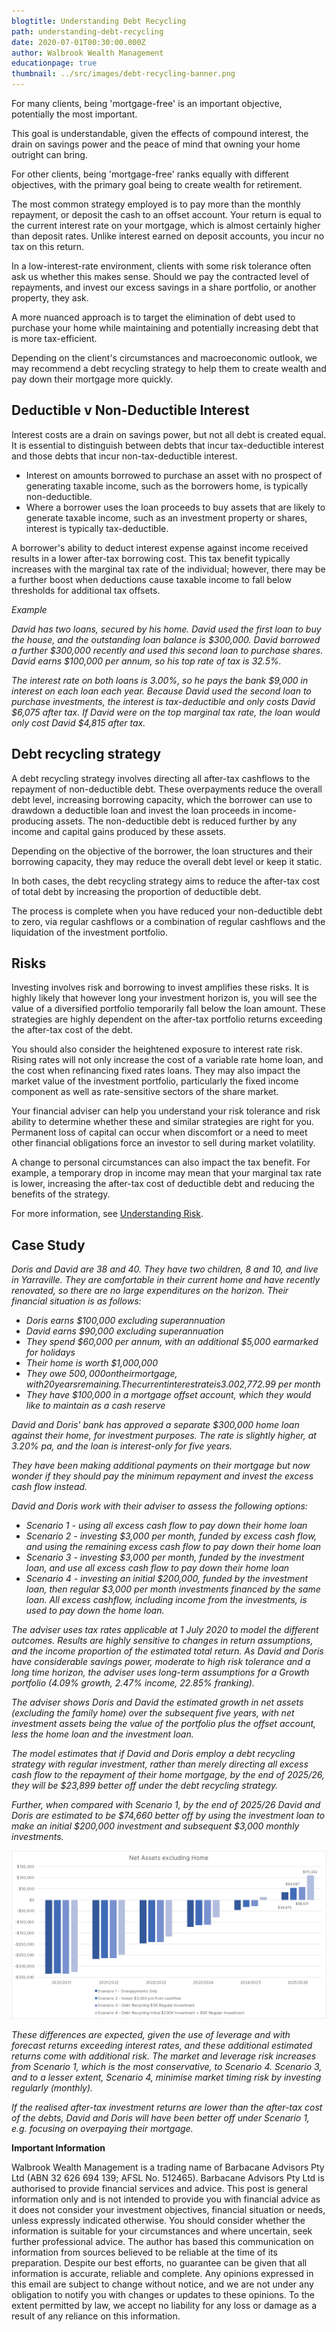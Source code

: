 ```yaml
---
blogtitle: Understanding Debt Recycling
path: understanding-debt-recycling
date: 2020-07-01T00:30:00.000Z
author: Walbrook Wealth Management
educationpage: true
thumbnail: ../src/images/debt-recycling-banner.png
---
```

For many clients, being 'mortgage-free' is an important objective, potentially the most important.  

This goal is understandable, given the effects of compound interest, the drain on savings power and the peace of mind that owning your home outright can bring.

For other clients, being 'mortgage-free' ranks equally with different objectives, with the primary goal being to create wealth for retirement.

The most common strategy employed is to pay more than the monthly repayment, or deposit the cash to an offset account.  Your return is equal to the current interest rate on your mortgage, which is almost certainly higher than deposit rates. Unlike interest earned on deposit accounts, you incur no tax on this return.

In a low-interest-rate environment, clients with some risk tolerance often ask us whether this makes sense.  Should we pay the contracted level of repayments, and invest our excess savings in a share portfolio, or another property, they ask.  

A more nuanced approach is to target the elimination of debt used to purchase your home while maintaining and potentially increasing debt that is more tax-efficient.

Depending on the client's circumstances and macroeconomic outlook, we may recommend a debt recycling strategy to help them to create wealth and pay down their mortgage more quickly.

## Deductible v Non-Deductible Interest

Interest costs are a drain on savings power, but not all debt is created equal. It is essential to distinguish between debts that incur tax-deductible interest and those debts that incur non-tax-deductible interest.

* Interest on amounts borrowed to purchase an asset with no prospect of generating taxable income, such as the borrowers home, is typically non-deductible.
* Where a borrower uses the loan proceeds to buy assets that are likely to generate taxable income, such as an investment property or shares, interest is typically tax-deductible.

A borrower's ability to deduct interest expense against income received results in a lower after-tax borrowing cost. This tax benefit typically increases with the marginal tax rate of the individual; however, there may be a further boost when deductions cause taxable income to fall below thresholds for additional tax offsets.

*Example*

*David has two loans, secured by his home. David used the first loan to buy the house, and the outstanding loan balance is $300,000. David borrowed a further $300,000 recently and used this second loan to purchase shares. David earns $100,000 per annum, so his top rate of tax is 32.5%.*

*The interest rate on both loans is 3.00%, so he pays the bank $9,000 in interest on each loan each year. Because David used the second loan to purchase investments, the interest is tax-deductible and only costs David $6,075 after tax. If David were on the top marginal tax rate, the loan would only cost David $4,815 after tax.*

## Debt recycling strategy

A debt recycling strategy involves directing all after-tax cashflows to the repayment of non-deductible debt. These overpayments reduce the overall debt level, increasing borrowing capacity, which the borrower can use to drawdown a deductible loan and invest the loan proceeds in income-producing assets. The non-deductible debt is reduced further by any income and capital gains produced by these assets.

Depending on the objective of the borrower, the loan structures and their borrowing capacity, they may reduce the overall debt level or keep it static.

In both cases, the debt recycling strategy aims to reduce the after-tax cost of total debt by increasing the proportion of deductible debt.

The process is complete when you have reduced your non-deductible debt to zero, via regular cashflows or a combination of regular cashflows and the liquidation of the investment portfolio.

## Risks

Investing involves risk and borrowing to invest amplifies these risks.  It is highly likely that however long your investment horizon is, you will see the value of a diversified portfolio temporarily fall below the loan amount.  These strategies are highly dependent on the after-tax portfolio returns exceeding the after-tax cost of the debt.

You should also consider the heightened exposure to interest rate risk.  Rising rates will not only increase the cost of a variable rate home loan, and the cost when refinancing fixed rates loans.  They may also impact the market value of the investment portfolio, particularly the fixed income component as well as rate-sensitive sectors of the share market.

Your financial adviser can help you understand your risk tolerance and risk ability to determine whether these and similar strategies are right for you. Permanent loss of capital can occur when discomfort or a need to meet other financial obligations force an investor to sell during market volatility.

A change to personal circumstances can also impact the tax benefit. For example, a temporary drop in income may mean that your marginal tax rate is lower, increasing the after-tax cost of deductible debt and reducing the benefits of the strategy.

For more information, see [Understanding Risk](https://www.walbrook.com.au/education/understanding-risk).

## Case Study

*Doris and David are 38 and 40. They have two children, 8 and 10, and live in Yarraville. They are comfortable in their current home and have recently renovated, so there are no large expenditures on the horizon. Their financial situation is as follows:*

* *Doris earns $100,000 excluding superannuation*
* *David earns $90,000 excluding superannuation*
* *They spend $60,000 per annum, with an additional $5,000 earmarked for holidays*
* *Their home is worth $1,000,000*
* *They owe $500,000 on their mortgage, with 20 years remaining. The current interest rate is 3.00%, with contracted repayments of$2,772.99 per month*
* *They have $100,000 in a mortgage offset account, which they would like to maintain as a cash reserve*

*David and Doris' bank has approved a separate $300,000 home loan against their home, for investment purposes. The rate is slightly higher, at 3.20% pa, and the loan is interest-only for five years.*

*They have been making additional payments on their mortgage but now wonder if they should pay the minimum repayment and invest the excess cash flow instead.*

*David and Doris work with their adviser to assess the following options:*

* *Scenario 1 - using all excess cash flow to pay down their home loan*
* *Scenario 2 - investing $3,000 per month, funded by excess cash flow, and using the remaining excess cash flow to pay down their home loan*
* *Scenario 3 - investing $3,000 per month, funded by the investment loan, and use all excess cash flow to pay down their home loan*
* *Scenario 4 - investing an initial $200,000, funded by the investment loan, then regular $3,000 per month investments financed by the same loan. All excess cashflow, including income from the investments, is used to pay down the home loan.*

*The adviser uses tax rates applicable at 1 July 2020 to model the different outcomes. Results are highly sensitive to changes in return assumptions, and the income proportion of the estimated total return. As David and Doris have considerable savings power, moderate to high risk tolerance and a long time horizon, the adviser uses long-term assumptions for a Growth portfolio (4.09% growth, 2.47% income, 22.85% franking).*

*The adviser shows Doris and David the estimated growth in net assets (excluding the family home) over the subsequent five years, with net investment assets being the value of the portfolio plus the offset account, less the home loan and the investment loan.*

*The model estimates that if David and Doris employ a debt recycling strategy with regular investment, rather than merely directing all excess cash flow to the repayment of their home mortgage, by the end of 2025/26, they will be $23,899 better off under the debt recycling strategy.*

*Further, when compared with Scenario 1, by the end of 2025/26 David and Doris are estimated to be $74,660 better off by using the investment loan to make an initial $200,000 investment and subsequent $3,000 monthly investments.*

![Net Assets Excluding Home](../src/images/net-assets-excluding-home.png "Net Assets Excluding Home")

*These differences are expected, given the use of leverage and with forecast returns exceeding interest rates, and these additional estimated returns come with additional risk. The market and leverage risk increases from Scenario 1, which is the most conservative, to Scenario 4. Scenario 3, and to a lesser extent, Scenario 4, minimise market timing risk by investing regularly (monthly).*

*If the realised after-tax investment returns are lower than the after-tax cost of the debts, David and Doris will have been better off under Scenario 1, e.g. focusing on overpaying their mortgage.*

**Important Information**

Walbrook Wealth Management is a trading name of Barbacane Advisors Pty Ltd (ABN 32 626 694 139; AFSL No. 512465). Barbacane Advisors Pty Ltd is authorised to provide financial services and advice. This post is general information only and is not intended to provide you with financial advice as it does not consider your investment objectives, financial situation or needs, unless expressly indicated otherwise. You should consider whether the information is suitable for your circumstances and where uncertain, seek further professional advice. The author has based this communication on information from sources believed to be reliable at the time of its preparation. Despite our best efforts, no guarantee can be given that all information is accurate, reliable and complete. Any opinions expressed in this email are subject to change without notice, and we are not under any obligation to notify you with changes or updates to these opinions. To the extent permitted by law, we accept no liability for any loss or damage as a result of any reliance on this information.